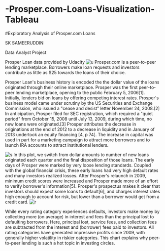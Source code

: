 
# -Prosper.com-Loans-Visualization-Tableau

#Exploratory Analysis of Prosper.com Loans

SK SAMEERUDDIN

 Data Analyst  Project 
 
Prosper Loan data provided by Udacity 
![u](https://user-images.githubusercontent.com/53463381/79221298-2f697280-7e73-11ea-9cc9-e605d4dbf534.PNG)
Prosper.com is a peer-to-peer lending marketplace. Borrowers make loan requests and investors contribute as little as $25 towards the loans of their choice.



Prosper Loan's business history is encoded the the dollar value of the loans originated through their online marketplace. Prosper was the first peer-to-peer lending marketplace, opening to the public February 5, 2006[1]. Initially, lenders bid on loans by offering competing interest rates. Prosper's business model came under scrutiny by the US Securities and Exchange Commission, who issued a "cease and desist" letter November 24, 2008.[2] In anticipation, Prosper filed for SEC registration, which required a "quiet period" from October 15, 2008 until July 13, 2009, during which time, no new loans were originated.[3] Prosper attributes the decrease in originations at the end of 2012 to a decrease in liquidity and in January of 2013 undertook an equity financing [4, p 74]. The increase in capital was used in part for a marketing campaign to attract more borrowers and to launch IRA accounts to attract institutional lenders.

![s](https://user-images.githubusercontent.com/53463381/79221310-342e2680-7e73-11ea-9660-4b088653e341.PNG)
In this plot, we switch from dollar amounts to number of new loans originated each quarter and the final disposition of those loans. The early days of Prosper were marked by very loose lending standards. Coupled with the global financial crisis, these early loans had very high default rates and many investors realized losses. After Prosper's relaunch in 2009, minimum credit scores were increased and Prosper made more of an effort to verify borrower's information[5]. Prosper's prospectus makes it clear that investors should expect some loans to default[6], and charges interest rates high enough to account for risk, but lower than a borrower would get from a credit card.
![r](https://user-images.githubusercontent.com/53463381/79221319-36908080-7e73-11ea-866e-1634aa5f427d.PNG)

While every rating category experiences defaults, investors make money by collecting more (on average) in interest and fees than the principal lost to defaulting borrowers. Here, principal lost, service fees, and collection fees are subtracted from the interest and (borrower) fees paid to investors. All rating categories have generated impressive profits since 2009, with generally higher volatility in riskier categories. This chart explains why peer-to-peer lending is such a hot topic in investing circles.
